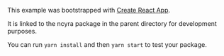 This example was bootstrapped with [Create React App](https://github.com/facebook/create-react-app).

It is linked to the ncyra package in the parent directory for development purposes.

You can run `yarn install` and then `yarn start` to test your package.
